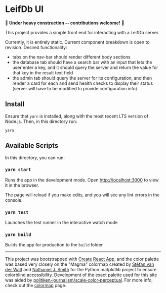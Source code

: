 # LeifDb UI


🚧 **Under heavy construction -- contributions welcome!** 🚧

This project provides a simple front end for interacting with a LeifDb server.

Currently, it is entirely static. Current component breakdown is open to revision. Desired functionality:
- tabs on the nav-bar should render different body sections
- the database tab should have a search bar with an input that lets the user enter a key, and it should query the server and return the value for that key in the result text field
- the admin tab should query the server for its configuration, and then render a card for each and send health checks to display their status (server will have to be modified to provide configuration info)

## Install

Ensure that `yarn` is installed, along with the most recent LTS version of Node.js. Then, in this directory run:

```
yarn
```

## Available Scripts

In this directory, you can run:

### `yarn start`

Runs the app in the development mode.
Open [http://localhost:3000](http://localhost:3000) to view it in the browser.

The page will reload if you make edits, and you will see any lint errors in the console.

### `yarn test`

Launches the test runner in the interactive watch mode

### `yarn build`

Builds the app for production to the `build` folder

____

This project was bootstrapped with [Create React App], and the color palette was based very closely on the "Magma" colormap created by [Stéfan van der Walt] and [Nathaniel J. Smith] for the Python matplotlib project to ensure colorblind accessibility. Development of the exact palette used for this site was aided by [politiken-journalism/scale-color-perceptual]. For more info, check out the [colormap] page.

[Create React App]: https://github.com/facebook/create-react-app
[Stéfan van der Walt]: https://github.com/stefanv
[Nathaniel J. Smith]: https://github.com/njsmith
[colormap]: http://bids.github.io/colormap/
[politiken-journalism/scale-color-perceptual]: https://github.com/politiken-journalism/scale-color-perceptual